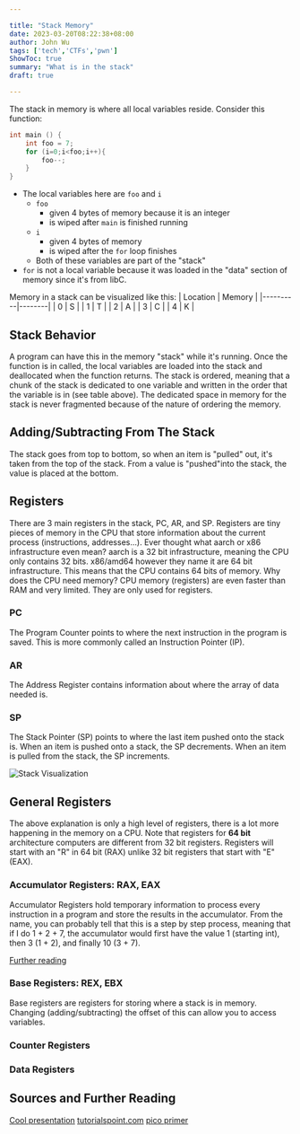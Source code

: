 ```yaml
---

title: "Stack Memory"
date: 2023-03-20T08:22:38+08:00
author: John Wu
tags: ['tech','CTFs','pwn']
ShowToc: true
summary: "What is in the stack"
draft: true

---
```


The stack in memory is where all local variables reside. Consider this function:
```C
int main () {
    int foo = 7;
    for (i=0;i<foo;i++){
        foo--;
    }
}
```
- The local variables here are `foo` and `i`
    - `foo`
        - given 4 bytes of memory because it is an integer
        - is wiped after `main` is finished running
    - `i`
        - given 4 bytes of memory
        - is wiped after the `for` loop finishes
    - Both of these variables are part of the "stack"
- `for` is  not a local variable because it was loaded in the "data" section of memory since it's from libC.

Memory in a stack can be visualized like this:
| Location | Memory |
|----------|--------|
| 0        | S      |
| 1        | T      |
| 2        | A      |
| 3        | C      |
| 4        | K      |
## Stack Behavior
A program can have this in the memory "stack" while it's running. Once the function is in called, the local variables are loaded into the stack and deallocated when the function returns. The stack is ordered, meaning that a chunk of the stack is dedicated to one variable and written in the order that the variable is in (see table above). The dedicated space in memory for the stack is never fragmented because of the nature of ordering the memory.
## Adding/Subtracting From The Stack
The stack goes from top to bottom, so when an item is "pulled" out, it's taken from the top of the stack. From a value is "pushed"into the stack, the value is placed at the bottom.

## Registers
There are 3 main registers in the stack, PC, AR, and SP. Registers are tiny pieces of memory in the CPU that store information about the current process (instructions, addresses...). Ever thought what aarch or x86 infrastructure even mean? aarch is a 32 bit infrastructure, meaning the CPU only contains 32 bits. x86/amd64 however they name it are 64 bit infrastructure. This means that the CPU contains 64 bits of memory. Why does the CPU need memory? CPU memory (registers) are even faster than RAM and very limited. They are only used for registers.
### PC
The Program Counter points to where the next instruction in the program is saved. This is more commonly called an Instruction Pointer (IP).
### AR
The Address Register contains information about where the array of data needed is.
### SP
The Stack Pointer (SP) points to where the last item pushed onto the stack is. When an item is pushed onto a stack, the SP decrements. When an item is pulled from the stack, the SP increments.

![Stack Visualization](/images/CTF-notes/mem-stack.jpg)

## General Registers
The above explanation is only a high level of registers, there is a lot more happening in the memory on a CPU. Note that registers for **64 bit** architecture computers are different from 32 bit registers. Registers will start with an "R" in 64 bit (RAX) unlike 32 bit registers that start with "E" (EAX).
### Accumulator Registers: RAX, EAX
Accumulator Registers hold temporary information to process every instruction in a program and store the results in the accumulator. From the name, you can probably tell that this is a step by step process, meaning that if I do 1 + 2 + 7, the accumulator would first have the value 1 (starting int), then 3 (1 + 2), and finally 10 (3 + 7).

[Further reading](https://www.geeksforgeeks.org/introduction-of-single-accumulator-based-cpu-organization)
### Base Registers: REX, EBX
Base registers are registers for storing where a stack is in memory. Changing (adding/subtracting) the offset of this can allow you to access variables.
### Counter Registers
### Data Registers

## Sources and Further Reading
[Cool presentation](http://www.ee.nmt.edu/~erives/308L_05/The_stack.pdf)
[tutorialspoint.com](https://www.tutorialspoint.com/what-is-memory-stack-in-computer-architecture)
[pico primer](https://primer.picoctf.org/#_general_registers)

